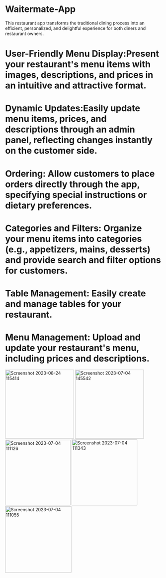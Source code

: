 # Waitermate-App

This restaurant app transforms the traditional dining process into an efficient, personalized, and delightful experience for both diners and restaurant owners. 
# User-Friendly Menu Display:Present your restaurant's menu items with images, descriptions, and prices in an intuitive and attractive format.
# Dynamic Updates:Easily update menu items, prices, and descriptions through an admin panel, reflecting changes instantly on the customer side.
# Ordering: Allow customers to place orders directly through the app, specifying special instructions or dietary preferences.
# Categories and Filters: Organize your menu items into categories (e.g., appetizers, mains, desserts) and provide search and filter options for customers.
# Table Management: Easily create and manage tables for your restaurant.
# Menu Management: Upload and update your restaurant's menu, including prices and descriptions.


<img width="221" alt="Screenshot 2023-08-24 115414" src="https://github.com/rakshabs/Waitermate-App/assets/106856727/e66b38aa-af37-46cd-9ea8-046cab9bb913">
<img width="221" alt="Screenshot 2023-07-04 145542" src="https://github.com/rakshabs/Waitermate-App/assets/106856727/38749f0e-e7dd-4aa3-998b-0b214aadcba6">
<img width="210" alt="Screenshot 2023-07-04 111126" src="https://github.com/rakshabs/Waitermate-App/assets/106856727/022f375e-865f-4d75-9e40-7a26bad892d0">
<img width="211" alt="Screenshot 2023-07-04 111343" src="https://github.com/rakshabs/Waitermate-App/assets/106856727/1650d138-8cad-4ad3-b18c-577e063cc5da">
<img width="213" alt="Screenshot 2023-07-04 111055" src="https://github.com/rakshabs/Waitermate-App/assets/106856727/4b559673-3e34-4941-a943-8eda16541aaf">
